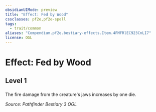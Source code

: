 ```yaml
---
obsidianUIMode: preview
title: "Effect: Fed by Wood"
cssclasses: pf2e,pf2e-spell
tags:
  - trait/common
aliases: "Compendium.pf2e.bestiary-effects.Item.4FMFRlEC923CnLI7"
license: OGL
---
```

# Effect: Fed by Wood
## Level 1
### 






The fire damage from the creature's jaws increases by one die.

*Source: Pathfinder Bestiary 3*
*OGL*